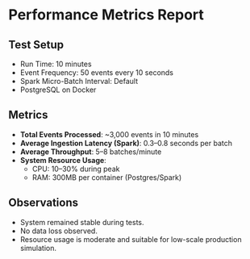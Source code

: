 # Performance Metrics Report

## Test Setup

- Run Time: 10 minutes
- Event Frequency: 50 events every 10 seconds
- Spark Micro-Batch Interval: Default
- PostgreSQL on Docker

## Metrics

- **Total Events Processed**: ~3,000 events in 10 minutes
- **Average Ingestion Latency (Spark)**: 0.3–0.8 seconds per batch
- **Average Throughput**: 5–8 batches/minute
- **System Resource Usage**:
  - CPU: 10–30% during peak
  - RAM: 300MB per container (Postgres/Spark)

## Observations

- System remained stable during tests.
- No data loss observed.
- Resource usage is moderate and suitable for low-scale production simulation.
